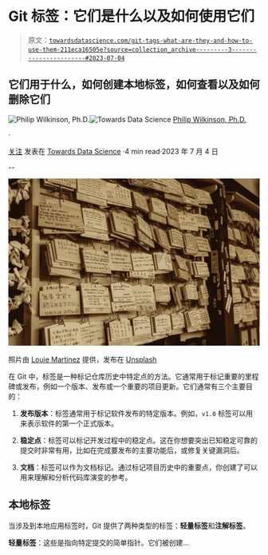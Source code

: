 # Git 标签：它们是什么以及如何使用它们

> 原文：[`towardsdatascience.com/git-tags-what-are-they-and-how-to-use-them-211eca16505e?source=collection_archive---------3-----------------------#2023-07-04`](https://towardsdatascience.com/git-tags-what-are-they-and-how-to-use-them-211eca16505e?source=collection_archive---------3-----------------------#2023-07-04)

## 它们用于什么，如何创建本地标签，如何查看以及如何删除它们

[](https://philip-wilkinson.medium.com/?source=post_page-----211eca16505e--------------------------------)![Philip Wilkinson, Ph.D.](https://philip-wilkinson.medium.com/?source=post_page-----211eca16505e--------------------------------)[](https://towardsdatascience.com/?source=post_page-----211eca16505e--------------------------------)![Towards Data Science](https://towardsdatascience.com/?source=post_page-----211eca16505e--------------------------------) [Philip Wilkinson, Ph.D.](https://philip-wilkinson.medium.com/?source=post_page-----211eca16505e--------------------------------)

·

[关注](https://medium.com/m/signin?actionUrl=https%3A%2F%2Fmedium.com%2F_%2Fsubscribe%2Fuser%2Fec0e018f30da&operation=register&redirect=https%3A%2F%2Ftowardsdatascience.com%2Fgit-tags-what-are-they-and-how-to-use-them-211eca16505e&user=Philip+Wilkinson%2C+Ph.D.&userId=ec0e018f30da&source=post_page-ec0e018f30da----211eca16505e---------------------post_header-----------) 发表在 [Towards Data Science](https://towardsdatascience.com/?source=post_page-----211eca16505e--------------------------------) ·4 min read·2023 年 7 月 4 日[](https://medium.com/m/signin?actionUrl=https%3A%2F%2Fmedium.com%2F_%2Fvote%2Ftowards-data-science%2F211eca16505e&operation=register&redirect=https%3A%2F%2Ftowardsdatascience.com%2Fgit-tags-what-are-they-and-how-to-use-them-211eca16505e&user=Philip+Wilkinson%2C+Ph.D.&userId=ec0e018f30da&source=-----211eca16505e---------------------clap_footer-----------)

--

[](https://medium.com/m/signin?actionUrl=https%3A%2F%2Fmedium.com%2F_%2Fbookmark%2Fp%2F211eca16505e&operation=register&redirect=https%3A%2F%2Ftowardsdatascience.com%2Fgit-tags-what-are-they-and-how-to-use-them-211eca16505e&source=-----211eca16505e---------------------bookmark_footer-----------)![](img/d199d497c549db03b5f6b8c2fd3966e7.png)

照片由 [Louie Martinez](https://unsplash.com/@thetalkinglens?utm_source=medium&utm_medium=referral) 提供，发布在 [Unsplash](https://unsplash.com/?utm_source=medium&utm_medium=referral)

在 Git 中，标签是一种标记仓库历史中特定点的方法。它通常用于标记重要的里程碑或发布，例如一个版本、发布或一个重要的项目更新。它们通常有三个主要目的：

1.  **发布版本**：标签通常用于标记软件发布的特定版本。例如，`v1.0` 标签可以用来表示软件的第一个正式版本。

1.  **稳定点**：标签可以标记开发过程中的稳定点。这在你想要突出已知稳定可靠的提交时非常有用，比如在完成要发布的主要功能后，或修复关键漏洞后。

1.  **文档**：标签可以作为文档标记。通过标记项目历史中的重要点，你创建了可以用来理解和分析代码库演变的参考。

## 本地标签

当涉及到本地应用标签时，Git 提供了两种类型的标签：**轻量标签**和**注解标签**。

**轻量标签**：这些是指向特定提交的简单指针。它们被创建…
